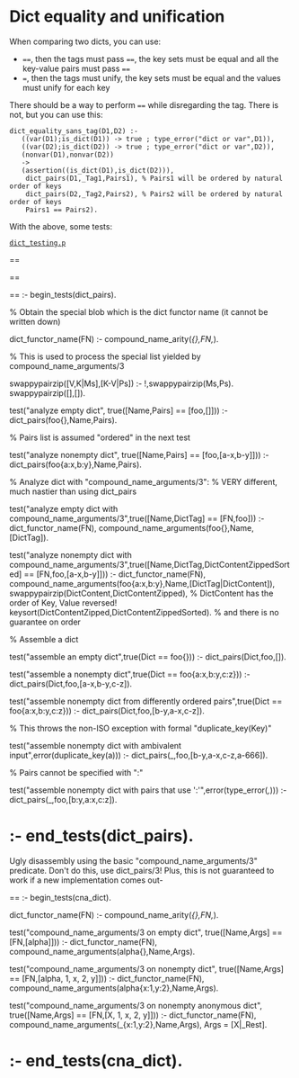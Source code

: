 # Dict equality and unification

When comparing two dicts, you can use:

   - `==`, then the tags must pass `==`, the key sets must be equal and all the key-value pairs must pass `==`
   - `=`,  then the tags must unify, the key sets must be equal and the values must unify for each key

There should be a way to perform `==` while disregarding the tag. There is not, but you can use this:

```none
dict_equality_sans_tag(D1,D2) :-
   ((var(D1);is_dict(D1)) -> true ; type_error("dict or var",D1)),
   ((var(D2);is_dict(D2)) -> true ; type_error("dict or var",D2)),   
   (nonvar(D1),nonvar(D2)) 
   -> 
   (assertion((is_dict(D1),is_dict(D2))),
    dict_pairs(D1,_Tag1,Pairs1), % Pairs1 will be ordered by natural order of keys
    dict_pairs(D2,_Tag2,Pairs2), % Pairs2 will be ordered by natural order of keys
    Pairs1 == Pairs2).
```

With the above, some tests:

[`dict_testing.p`](code/dict_testing.pl)


==

==
 
==
:- begin_tests(dict_pairs).

% Obtain the special blob which is the dict functor name (it cannot be written down)

dict_functor_name(FN) :- compound_name_arity(_{},FN,_).

% This is used to process the special list yielded by compound_name_arguments/3

swappypairzip([V,K|Ms],[K-V|Ps]) :- !,swappypairzip(Ms,Ps).
swappypairzip([],[]).

test("analyze empty dict", true([Name,Pairs] == [foo,[]])) :-
   dict_pairs(foo{},Name,Pairs).

% Pairs list is assumed "ordered" in the next test

test("analyze nonempty dict", true([Name,Pairs] == [foo,[a-x,b-y]])) :-
   dict_pairs(foo{a:x,b:y},Name,Pairs).

% Analyze dict with "compound_name_arguments/3":
% VERY different, much nastier than using dict_pairs

test("analyze empty dict with compound_name_arguments/3",true([Name,DictTag] == [FN,foo])) :-
   dict_functor_name(FN),
   compound_name_arguments(foo{},Name,[DictTag]).

test("analyze nonempty dict with compound_name_arguments/3",true([Name,DictTag,DictContentZippedSorted] == [FN,foo,[a-x,b-y]])) :-
   dict_functor_name(FN),
   compound_name_arguments(foo{a:x,b:y},Name,[DictTag|DictContent]),
   swappypairzip(DictContent,DictContentZipped),       % DictContent has the order of Key, Value reversed!
   keysort(DictContentZipped,DictContentZippedSorted). % and there is no guarantee on order

% Assemble a dict

test("assemble an empty dict",true(Dict == foo{})) :-
   dict_pairs(Dict,foo,[]).

test("assemble a nonempty dict",true(Dict == foo{a:x,b:y,c:z})) :-
   dict_pairs(Dict,foo,[a-x,b-y,c-z]).

test("assemble nonempty dict from differently ordered pairs",true(Dict == foo{a:x,b:y,c:z})) :-
   dict_pairs(Dict,foo,[b-y,a-x,c-z]).

% This throws the non-ISO exception with formal "duplicate_key(Key)"

test("assemble nonempty dict with ambivalent input",error(duplicate_key(a))) :-
   dict_pairs(_,foo,[b-y,a-x,c-z,a-666]).

% Pairs cannot be specified with ":"

test("assemble nonempty dict with pairs that use ':'",error(type_error(_,_))) :-
   dict_pairs(_,foo,[b:y,a:x,c:z]).

:- end_tests(dict_pairs).
==

Ugly disassembly using the basic "compound_name_arguments/3" predicate.
Don't do this, use dict_pairs/3!
Plus, this is not guaranteed to work if a new implementation comes out-

==
:- begin_tests(cna_dict).

dict_functor_name(FN) :- compound_name_arity(_{},FN,_).

test("compound_name_arguments/3 on empty dict", true([Name,Args] == [FN,[alpha]])) :-
   dict_functor_name(FN),
   compound_name_arguments(alpha{},Name,Args).

test("compound_name_arguments/3 on nonempty dict", true([Name,Args] == [FN,[alpha, 1, x, 2, y]])) :-
   dict_functor_name(FN),
   compound_name_arguments(alpha{x:1,y:2},Name,Args).

test("compound_name_arguments/3 on nonempty anonymous dict", true([Name,Args] == [FN,[X, 1, x, 2, y]])) :-
   dict_functor_name(FN),
   compound_name_arguments(_{x:1,y:2},Name,Args),
   Args = [X|_Rest].

:- end_tests(cna_dict).
==
